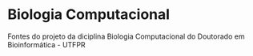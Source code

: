 # Biologia Computacional
Fontes do projeto da diciplina Biologia Computacional do Doutorado em Bioinformática - UTFPR
